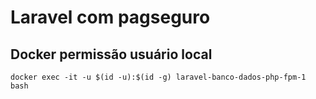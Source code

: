 # Laravel com pagseguro


## Docker permissão usuário local

`docker exec -it -u $(id -u):$(id -g) laravel-banco-dados-php-fpm-1 bash`